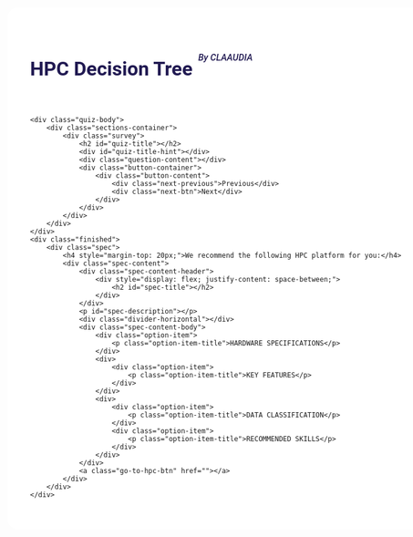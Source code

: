 <link rel="stylesheet" href="https://fonts.googleapis.com/css2?family=Material+Symbols+Outlined:opsz,wght,FILL,GRAD@20..48,100..700,0..1,-50..200">
<link href="https://cdn.jsdelivr.net/npm/bootstrap@5.3.3/dist/css/bootstrap.min.css" rel="stylesheet" integrity="sha384-QWTKZyjpPEjISv5WaRU9OFeRpok6YctnYmDr5pNlyT2bRjXh0JMhjY6hW+ALEwIH" crossorigin="anonymous">
<script src="https://cdn.jsdelivr.net/npm/bootstrap@5.3.3/dist/js/bootstrap.bundle.min.js" integrity="sha384-YvpcrYf0tY3lHB60NNkmXc5s9fDVZLESaAA55NDzOxhy9GkcIdslK1eN7N6jIeHz" crossorigin="anonymous"></script>

<style>
    .content {
        width: 80vw;
        max-width: 900px;
        min-width: 300px;
        margin: 20px;
        border-radius: 20px;
        background-color: white;
        padding: 40px;
    }
    p {
        font-size: 16px;
        font-weight: 400;
        color: #404f5f;
        margin-top: 1rem;
        font-family: Roboto, sans-serif;
    }
    a {
        text-decoration: none;
        color: rgb(44, 47, 52);
    }
    span {
        font-family: Roboto, sans-serif;
    }
    h1 {
        color: #211a52;
        font-size: 34px;
        font-weight: 600;
        font-family: Roboto, sans-serif;
        margin-bottom: 0rem;
    }
    h2 {
        color: #211a52;
        font-size: 24px;
        font-weight: 600;
        white-space: normal;
        margin-top: 40px;
        font-family: Roboto, sans-serif;
    }
    h3 {
        color: #211a52;
        font-size: 18px;
        font-weight: 500;
        margin-bottom: 30px;
        font-family: Roboto, sans-serif;
    }
    h4 {
        color: #0f0c09;
        font-size: 18px;
        font-weight: 600;
        margin: 0;
        font-family: Roboto, sans-serif;
    }
    h5 {
        color: #211a52;
        font-size: 16px;
        font-weight: 500;
        margin-bottom: 0rem;
        font-family: Roboto, sans-serif;
    }
    .claaudia-text {
        padding-left: 10px;
        margin-top: 10px;
    }
    .remaining-progress {
        border-radius: 20px !important;
        height: 25px;
        margin-right: 20px;
        width: 100%;
    }
    #remaining-progress-bar {
        background-color: #6200EE !important;
        color: #fff;
        font-size: 16px;
        font-weight: 500;
        font-family: Roboto, sans-serif;
    }
    .quiz-body {
        display: flex;
        justify-content: space-between;
        height: 500px;
    }
    .sections-container {
        display: flex;
        width: 100%;
    }
    .survey {
        flex-grow: 1;
        padding-right: 10px;
    }
    .question-content {
        margin-block: 1rem 2rem;
    }
    .form-check {
        border: 2px solid #d5d8dc;
        border-radius: 8px;
        margin-bottom: 1.5rem;
        padding-left: 3rem;
        padding-right: 2rem;
        transition: all .15s ease-in-out;
        cursor: pointer;
        display: flex;
        align-items: center;
    }
    .form-check.question-option.selected {
        border-color: #6200EE;
    }
    .question-option:hover {
        background-color: #fafafa;
    }
    .question-option-content {
        align-items: center;
        display: flex;
        gap: 8px;
        position: relative;
        vertical-align: top;
        font-size: 16px;
        font-weight: 400;
        font-family: Roboto, sans-serif;
    }
    .form-check-label {
        height: 100%;
        width: 100%;
        align-content: center;
        padding-left: 20px;
        color: #211a52;
        font-weight: 400;
        font-family: Roboto, sans-serif;
        font-size: 16px;
        min-height: 50px;
        padding-top: 3px;
        padding-bottom: 3x;
    }
    .form-check-input {
        margin-top: 0 !important;
    }
    .form-check-input:checked {
        background-color: #6200EE;
        border-color: #6200EE;
    }

    .next-btn, .next-previous {
        align-items: center;
        display: flex;
        flex-direction: row;
        background-color: #6200EE;
        padding: 0.5rem 1.8rem;
        transition: all .15s ease-in-out;
        cursor: pointer;
        border-radius: 4px;
        color: #fff;
        font-family: Roboto, sans-serif;
        font-size: 16px;
        font-weight: 600;
        text-align: center;
    }
    .next-btn:hover {
        background-color: #3700B3;
    }
    .next-previous {
        color: #54616e !important;
        background-color: transparent !important;
        padding-top: 0.5rem;
        padding-bottom: 0.5rem;
        padding-right: 1.8rem;
        padding-left: 0.5rem;
    }
    .button-container {
        display: flex;
        flex-direction: column;
        height: 40px;
    }
    .button-content .next-btn[style*="display: none"] ~ .next-previous {
        margin-right: auto;
    }
    .button-content .next-previous[style*="display: none"] ~ .next-btn {
        margin-left: auto;
    }
    .button-content {
        padding: 0;
        display: flex;
        justify-content: space-between;
        margin-left: 0;
        margin-right: 0;
        flex-wrap: wrap;
        gap: 16px;
    }
    .survey-tooltip {
        background-color: #ebebef;
        border-radius: 50%;
        height: 15px;
        position: relative;
        transition: all .15s ease-in-out;
        width: 15px;
    }
    .survey-tooltip:hover {
        background-color: #211a52;
        cursor: pointer;
    }
    .survey-tooltip span {
        color: #211a52;
        font-size: 12px;
        font-weight: 600;
        left: 50%;
        position: absolute;
        top: 50%;
        -webkit-transform: translate(-50%, -50%);
        transform: translate(-50%, -50%);
        transition: all .15s ease-in-out;
    }
    .survey-tooltip:hover span {
        color: #fff;
    }
    .survey-tooltip:hover .tooltip-text {
        visibility: visible;
    }
    .tooltip-text {
        border-radius: 4px;
        bottom: 2rem;
        color: #fff;
        font-size: 14px;
        font-weight: 400;
        left: -2rem;
        max-width: 350px;
        padding: 1rem;
        visibility: hidden;
        white-space: normal;
        width: -webkit-max-content;
        width: max-content;
        font-family: Roboto, sans-serif;
        z-index: 1;
    }
    .tooltip-text, .tooltip-text:before {
        background-color: #211a52;
        position: absolute;
    }
    .tooltip-text:before {
        bottom: -2.5%;
        content: "";
        left: 6.5%;
        padding: 6px;
        -webkit-transform: rotate(45deg);
        transform: rotate(45deg);
        z-index: -1;
    }
    .finished {
        display: none;
    }
    .retake-quiz-button {
        align-items: center;
        background-color: transparent;
        display: flex;
        gap: 1rem;
        transition: all .15s ease-in-out;
        color: #6200EE;
        font-size: 16px;
        font-weight: 400;
        text-decoration: none;
        border: none;
        cursor: pointer;
        font-family: Roboto, sans-serif;
    }
    .retake-quiz-button .left-arrow {
        fill: #6200EE;
        -webkit-transform: translateX(0);
        transform: translateX(0);
        transition: all .15s ease-in-out;
    }
    .retake-quiz-button:hover {
        color: #3a2faa;
        cursor: pointer;
    }
    .retake-quiz-button:hover .left-arrow {
        fill: #3a2faa;
        -webkit-transform: translateX(-.5rem);
        transform: translateX(-.5rem);
    }
    .go-to-hpc-btn {
        background-color: #6200EE;
        border-radius: 4px;
        padding: 0.8rem 1.5rem;
        transition: all .15s ease-in-out;
        color: white !important;
        font-size: 14px;
        font-weight: 500;
        font-family: Roboto, sans-serif;
        text-decoration: none;
    }
    .go-to-hpc-btn:hover {
        background-color: #3700B3;
        cursor: pointer;
    }
    .divider-horizontal {
        background-color: #ebebef;
        height: 1px;
        width: 100%;
    }
    .reset-btn {
        background-color: transparent;
        border: 1px solid #d5d8dc;
        border-radius: 4px;
        height: -webkit-max-content;
        height: max-content;
        padding: 5px 10px;
        transition: all .15s ease-in-out;
        text-decoration: none;
        cursor: pointer;
        display: inline-block;
        color: #211a52;
        font-family: Roboto, sans-serif;
        font-size: 13.3333px;
    }
    .reset-btn:hover {
        background-color: #fafafa;
        cursor: pointer;
    }
    .spec {
        padding-top: 1rem;
        padding-bottom: 1rem;
    }
    .spec-content {
        padding: 3rem 3rem;
        margin-top: 20px;
        background: whitesmoke;
        border-radius: 10px;
    }
    .spec-content-body {
        display: flex;
        justify-content: space-between;
        flex-wrap: wrap;
        margin-bottom: 20px;
    }
    .option-item {
        padding-top: .5rem;
    }
    .option-item-title {
        color: #211a52;
        font-size: 13px;
        font-weight: 600;
        font-family: Roboto, sans-serif;
    }
    .option-item-item {
        align-items: center;
        display: flex;
        gap: 1rem;
        margin-bottom: 1rem;
    }
    .option-item-item-body {
        color: #404f5f;
        font-size: 14px;
        font-weight: 400;
        font-family: Roboto, sans-serif;
        margin: 0;
    }
    #spec-title {
        margin-top: 0;
        align-self: flex-end;
    }
    .spec-content-header {
        margin-bottom: 20px;
    }
    @media (max-width: 920px) {
        .content {
            width: 90vw;
            padding: 30px;
        }
        .quiz-body {
            flex-direction: column;
        }
        .sections-container {
            flex-direction: column;
        }
    }
    @media (max-width: 600px) {
        h1 {
            font-size: 28px;
        }
        h2{
            font-size: 16px;
        }
        .claaudia-text {
            font-size: 12px;
        }
        .content {
            width: 95vw;
            padding: 15px;
            margin: 0;
        }
        .retake-quiz-button {
            margin-bottom: 20px;
        }
        .md-content {
            padding-top: 2rem;
            padding-left: 0;
            padding-right: 0;
            margin-left: 0;
            margin-right: 0;
        }
    }
</style>

<div class="content">
    <div style="display: flex; justify-content: space-between;">
        <div style="display: flex; align-items: center; margin-bottom: 20px;">
            <h1>HPC Decision Tree</h1>
            <h5 class="claaudia-text">By CLAAUDIA</h5>
        </div>
    </div>
    <div style="display: flex; justify-content: space-between; align-items: center;">
        <div class="progress remaining-progress" role="progressbar" aria-valuenow="0" aria-valuemin="0" aria-valuemax="100">
            <div id="remaining-progress-bar" class="progress-bar" style="width: 0%">0%</div>
        </div>
        <button type="button" id="reset-btn" class="reset-btn">
            <div style="display: flex; align-items: center;">
                <svg xmlns="http://www.w3.org/2000/svg" width="16" height="15" fill="currentColor" class="bi bi-arrow-clockwise" viewBox="0 0 16 16">
                    <path fill-rule="evenodd" d="M8 3a5 5 0 1 0 4.546 2.914.5.5 0 0 1 .908-.417A6 6 0 1 1 8 2z"/>
                    <path d="M8 4.466V.534a.25.25 0 0 1 .41-.192l2.36 1.966c.12.1.12.284 0 .384L8.41 4.658A.25.25 0 0 1 8 4.466"/>
                </svg>
                <p style="margin-top: 0 !important; margin-bottom: -2px !important; padding-left: 4px;">Reset</p>
            </div>
        </button>
    </div>

    <div class="quiz-body">
        <div class="sections-container">
            <div class="survey">
                <h2 id="quiz-title"></h2>
                <div id="quiz-title-hint"></div>
                <div class="question-content"></div>
                <div class="button-container">
                    <div class="button-content">
                        <div class="next-previous">Previous</div>
                        <div class="next-btn">Next</div>
                    </div>
                </div>
            </div>
        </div>
    </div>
    <div class="finished">
        <div class="spec">
            <h4 style="margin-top: 20px;">We recommend the following HPC platform for you:</h4>
            <div class="spec-content">
                <div class="spec-content-header">
                    <div style="display: flex; justify-content: space-between;">
                        <h2 id="spec-title"></h2>
                    </div>
                </div>
                <p id="spec-description"></p>
                <div class="divider-horizontal"></div>
                <div class="spec-content-body">
                    <div class="option-item">
                        <p class="option-item-title">HARDWARE SPECIFICATIONS</p>
                    </div>
                    <div>
                        <div class="option-item">
                            <p class="option-item-title">KEY FEATURES</p>
                        </div>
                    </div>
                    <div>
                        <div class="option-item">
                            <p class="option-item-title">DATA CLASSIFICATION</p>
                        </div>
                        <div class="option-item">
                            <p class="option-item-title">RECOMMENDED SKILLS</p>
                        </div>
                    </div>
                </div>
                <a class="go-to-hpc-btn" href=""></a>
            </div>
        </div>
    </div>
</div>

<script>

    function initializePage() {
        const quizData = [
            {
                hpc: ["AI-LAB", "AI Cloud", "UCloud", "Strato"],
                question: "What is your primary role at AAU in using HPC resources?",
                options: ["Student", "Researcher", "Lecturer"],
                next: [
                    {
                        hpc: ["AI-LAB", "UCloud", "Strato"],
                        question: "Do you need to process or store confidential or sensitive data?",
                        options: ["I'm only working on data levels 0, 1<span><div class='survey-tooltip'><span>?</span><p class='tooltip-text'>Data level 0: Public information. Data level 1: Internal information - only users with a purely work-related need may and can have access to.</p></div></span>", "I will include data levels 2, 3<span><div class='survey-tooltip'><span>?</span><p class='tooltip-text'>Data level 2: Confidential information - only users with a purely work-related need may and can have access to, and where a breach of confidentiality will have semi-serious impacts for the parties involved. Data level 3: sensitive information - due to its personal, technical, commercial, or competitive nature and sensitivity, must be protected against unintentional access and disclosure.</p></div></span>"],
                        next: [
                            {
                                hpc: ["AI-LAB", "UCloud", "Strato"],
                                question: "What type of processing power is required for your work?",
                                options: [
                                    "GPU-focused<span><div class='survey-tooltip'><span>?</span><p class='tooltip-text'>My work involves tasks like machine learning, deep learning, or other GPU-accelerated computations that benefit from parallel processing capabilities.</p></div></span>",
                                    "CPU-focused<span><div class='survey-tooltip'><span>?</span><p class='tooltip-text'>My work involves general computations, high-performance simulations, or tasks that rely on the strong sequential processing power of CPUs.</p></div></span>",
                                    "It requires efficiency of both CPU and GPU equally<span><div class='survey-tooltip'><span>?</span><p class='tooltip-text'>My work requires a combination of GPU and CPU resources to handle a diverse set of computational tasks efficiently.</p></div></span>",
                                    "I don't know"
                                ],
                                next: [
                                    {
                                        hpc: ["AI-LAB", "UCloud"],
                                        question: "Which capability is most crucial for your work?",
                                        options: [
                                            "My work requires training and deploying machine learning models, image recognition models, or large language models.",
                                            "I need a platform that supports a wide range of scientific applications, visualization tools etc."
                                        ],
                                        next: ["AI-LAB", "UCloud"]
                                    },
                                    {
                                        hpc: ["UCloud", "Strato"],
                                        question: "What type of interface do you prefer for interacting with the HPC platform?",
                                        options: [
                                            "I prefer a user-friendly environment with visual tools for easier navigation and management of my tasks.",
                                            "I am comfortable using terminal commands for precise control and efficient execution of my tasks."
                                        ],
                                        next: ["UCloud", "Strato"]
                                    },
                                    {
                                        hpc: ["UCloud", "Strato"],
                                        question: "What type of interface do you prefer for interacting with the HPC platform?",
                                        options: [
                                            "I prefer a user-friendly environment with visual tools for easier navigation and management of my tasks.",
                                            "I am comfortable using terminal commands for precise control and efficient execution of my tasks."
                                        ],
                                        next: ["UCloud", "Strato"]
                                    },
                                    {
                                        hpc: ["AI-LAB", "UCloud"],
                                        question: "Which capability is most crucial for your work?",
                                        options: [
                                            "My work requires training and deploying machine learning models, image recognition models, or large language models.",
                                            "I need a platform that supports a wide range of scientific applications, visualization tools etc."
                                        ],
                                        next: ["AI-LAB", "UCloud"]
                                    }
                                ]
                            },
                            "UCloud"
                        ]
                    },
                    {
                        hpc: ["AI Cloud", "UCloud", "Strato"],
                        question: "Do you need to process or store confidential or sensitive data?",
                        options: ["I'm only working on data levels 0, 1<span><div class='survey-tooltip'><span>?</span><p class='tooltip-text'>Data level 0: Public information. Data level 1: Internal information - only users with a purely work-related need may and can have access to.</p></div></span>", "I will include data levels 2, 3<span><div class='survey-tooltip'><span>?</span><p class='tooltip-text'>Data level 2: Confidential information - only users with a purely work-related need may and can have access to, and where a breach of confidentiality will have semi-serious impacts for the parties involved. Data level 3: sensitive information - due to its personal, technical, commercial, or competitive nature and sensitivity, must be protected against unintentional access and disclosure.</p></div></span>"],
                        next: [
                            {
                                hpc: ["AI Cloud", "UCloud", "Strato"],
                                question: "What type of processing power is required for your work?",
                                options: [
                                    "GPU-focused<span><div class='survey-tooltip'><span>?</span><p class='tooltip-text'>My work involves tasks like machine learning, deep learning, or other GPU-accelerated computations that benefit from parallel processing capabilities.</p></div></span>",
                                    "CPU-focused<span><div class='survey-tooltip'><span>?</span><p class='tooltip-text'>My work involves general computations, high-performance simulations, or tasks that rely on the strong sequential processing power of CPUs.</p></div></span>",
                                    "It requires efficiency of both CPU and GPU equally<span><div class='survey-tooltip'><span>?</span><p class='tooltip-text'>My work requires a combination of GPU and CPU resources to handle a diverse set of computational tasks efficiently.</p></div></span>",
                                    "I don't know"
                                ],
                                next: [
                                    {
                                        hpc: ["AI Cloud", "UCloud"],
                                        question: "Which capability is most crucial for your work?",
                                        options: [
                                            "My work requires training and deploying machine learning models, image recognition models, or large language models.",
                                            "I need a platform that supports a wide range of scientific applications, visualization tools etc."
                                        ],
                                        next: ["AI Cloud", "UCloud"]
                                    },
                                    {
                                        hpc: ["UCloud", "Strato"],
                                        question: "What type of interface do you prefer for interacting with the HPC platform?",
                                        options: [
                                            "I prefer a user-friendly environment with visual tools for easier navigation and management of my tasks.",
                                            "I am comfortable using terminal commands for precise control and efficient execution of my tasks."
                                        ],
                                        next: ["UCloud", "Strato"]
                                    },

                                    {
                                        hpc: ["UCloud", "Strato"],
                                        question: "What type of interface do you prefer for interacting with the HPC platform?",
                                        options: [
                                            "I prefer a user-friendly environment with visual tools for easier navigation and management of my tasks.",
                                            "I am comfortable using terminal commands for precise control and efficient execution of my tasks."
                                        ],
                                        next: ["UCloud", "Strato"]
                                    },
                                    {
                                        hpc: ["AI Cloud", "UCloud"],
                                        question: "Which capability is most crucial for your work?",
                                        options: [
                                            "My work requires training and deploying machine learning models, image recognition models, or large language models.",
                                            "I need a platform that supports a wide range of scientific applications, visualization tools etc."
                                        ],
                                        next: ["AI Cloud", "UCloud"]
                                    }
                                ]
                            },
                            "UCloud"
                        ]
                    },
                    {
                        hpc: ["AI-LAB", "UCloud"],
                        question: "What type of compilation resources do your students need for their coursework and research projects?",
                        options: [
                            "My students are engaged in projects involving training and deploying ML models using TensorFlow and PyTorch.",
                            "My students use a versatile platform for scientific applications and visualization, prioritizing ease of use and collaboration."
                        ],
                        next: ["AI-LAB", "UCloud"]
                    }
                ]
            }
        ];

        const platforms = {
            ucloud: {
                title: [
                    {text: "UCloud"}
                ],
                description: [
                    {text: "UCloud is a HPC research platform from the SDU eScience Center, engineered to provide high-performance computing with a focus on ease of use. Through the Danish e-Infrastructure Cooperation (DeiC), CLAAUDIA can provide access to UCloud."}
                ],
                hardware: [
                    {text: "Up to 192 VCPU", check: true},
                    {text: "Up to 768 GB memory", check: true},
                    {text: "Up to 8 GPUs per job", check: true}
                ],
                features: [
                    {text: "User-Friendly Interface", check: true},
                    {text: "Suitable for interactive jobs", check: true},
                    {text: "Can handle sensitive data", check: true},
                    {text: "Graphical User Interface", check: true}
                ],
                dataClassification: [
                    {text: "Data categories 0, 1, 2, 3", check: true}
                ],
                recommendedSkills: [
                    {text: "Minimal programming skills", check: true}
                ],
                link: [
                    {href: "https://www.researcher.aau.dk/guides/research-data/high-performance-computing/deic-hpc#interactive-hpc-(type-1)-(via-the-ucloud-platform)", text: "Learn more about UCloud"}
                ]
            },
            aicloud: {
                title: [
                    {text: "AI Cloud"}
                ],
                description: [
                    {text: "AI Cloud is a collection – a cluster – of large GPU servers and typically requires that users provide a container required to run their job. This makes the platform exceptionally flexible to your individual needs."}
                ],
                hardware: [
                    {text: "1000 GB storage", check: true},
                    {text: "Up to 48 GB memory per GPU", check: true},
                    {text: "Up to 8 GPUs per job", check: true},
                    {text: "Non vCPU centric system", check: false}
                ],
                features: [
                    {text: "Optimized for deep learning and AI tasks", check: true},
                    {text: "Container-based deployment", check: true},
                    {text: "Supports large-scale data processing", check: true},
                    {text: "Flexible resource allocation", check: true}
                ],
                dataClassification: [
                    {text: "Data categories 0, 1", check: true}
                ],
                recommendedSkills: [
                    {text: "Intermediate programming and containerization skills", check: true}
                ],
                link: [
                    {href: "https://www.researcher.aau.dk/guides/research-data/high-performance-computing/ai-cloud", text: "Learn more about AI Cloud"}
                ]
            },
            'ai-lab': {
                title: [
                    {text: "AI-LAB"}
                ],
                description: [
                    {text: "AI-LAB is a high-performance computing (HPC) platform developed for students and educators at Aalborg University. It functions like a mini supercomputer, equipped with advanced hardware, including NVIDIA GPUs, designed to handle computationally intensive tasks. Whether you're training deep learning models, analyzing large datasets, processing images and videos, or running complex simulations, AI-LAB provides the necessary power and flexibility."}
                ],
                hardware: [
                    {text: "1000 GB storage", check: true},
                    {text: "88 NVIDIA L4 GPUs", check: true},
                    {text: "62 GB memory per GPU", check: true},
                    {text: "Non vCPU centric system", check: false}
                ],
                features: [
                    {text: "Optimized for deep learning and AI tasks", check: true},
                    {text: "Container-based deployment", check: true},
                    {text: "Supports large-scale data processing", check: true},
                ],
                dataClassification: [
                    {text: "Data categories 0, 1", check: true}
                ],
                recommendedSkills: [
                    {text: "Intermediate programming and containerization skills", check: true}
                ],
                link: [
                    {href: "https://www.researcher.aau.dk/guides/research-data/high-performance-computing/ai-lab", text: "Learn more about AI-LAB"}
                ]
            },
            strato: {
                title: [
                    {text: "Strato"}
                ],
                description: [
                    {text: "The Strato platform is a cluster of hardware that is virtualised to create instances that essentially function as a regular computer environment. Strato Instances are virtual machines, that can be launched by the user when they need it. When the instance has been created, it can be accessed from a terminal application on the user's local computer."}
                ],
                hardware: [
                    {text: "Up to 128 vCPU", check: true},
                    {text: "Up to 250 GB vCPU memory", check: true},
                    {text: "Up to 3 GPUs per job", check: true},
                    {text: "Up to 64 GB memory per GPU", check: true},
                ],
                features: [
                    {text: "No maximum time of use", check: true},
                    {text: "All resources to yourself", check: true},
                    {text: "Possible to add GUI", check: true},
                    {text: "Store and process large datasets", check: true},
                ],
                dataClassification: [
                    {text: "Data categories 0, 1", check: true}
                ],
                recommendedSkills: [
                    {text: "Intermediate Linux and programming skills", check: true}
                ],
                link: [
                    {href: "https://www.researcher.aau.dk/guides/research-data/high-performance-computing/strato", text: "Learn more about Strato"}
                ]
            }
        };
        
        let currentPath = [];
        let currentQuestionIndex = 0;

        const questionTitle = document.getElementById('quiz-title');
        const questionContent = document.querySelector('.question-content');
        const remainingProgressBar = document.getElementById('remaining-progress-bar');
        const nextButton = document.querySelector('.next-btn');
        const previousButton = document.querySelector('.next-previous');
        const buttonContent = document.querySelector('.button-content');
        const quizBody = document.querySelector('.quiz-body');
        const finishedContent = document.querySelector('.finished');
        const resetButton = document.getElementById('reset-btn');
        const quizTitleHint = document.getElementById('quiz-title-hint');

        function calculateLongestPath(question) {
            if (typeof question === 'string') return 0;
            if (!question.next) return 1;

            return 1 + Math.max(...question.next.map(calculateLongestPath));
        }

        const totalQuestions = calculateLongestPath(quizData[0]);

        function renderQuestion() {
            const questionData = getCurrentQuestion();
            questionTitle.textContent = questionData.question;
            questionContent.innerHTML = '';

            if (questionTitle.textContent == "Do you need to process or store confidential or sensitive data?") {
                quizTitleHint.innerHTML = `
                <span>Not sure what type your data is? </span><a target="_blank" href="https://www.security.aau.dk/data-classification">Click here</a><span> to learn moreabout how to classify your information according to the AAU data classification model.</span>`;
            } else {
                quizTitleHint.innerHTML = ``;
            }

            questionData.options.forEach((option, i) => {
                const formCheck = document.createElement('div');
                formCheck.className = 'form-check question-option';
                formCheck.innerHTML = `
                    <input class="form-check-input" type="radio" name="quizOptions" id="option${i}">
                    <label class="form-check-label question-option-content" for="option${i}">
                        ${option}
                    </label>
                `;
                questionContent.appendChild(formCheck);
            });

            const remainingQuestions = totalQuestions - currentPath.length;
            const progressPercentage = ((totalQuestions - remainingQuestions) / totalQuestions) * 100;
            remainingProgressBar.style.width = `${progressPercentage}%`;
            remainingProgressBar.textContent = `${Math.round(progressPercentage)}%`;

            nextButton.style.display = 'none';
            previousButton.style.display = currentPath.length === 0 ? 'none' : 'inline-block';

            document.querySelectorAll('input[name="quizOptions"]').forEach(option => {
                option.addEventListener('change', () => {
                    document.querySelectorAll('.form-check').forEach(element => {
                        element.classList.remove('selected');
                    });
                
                    // Add the 'selected' class to the parent .form-check element of the checked input
                    if (option.checked) {
                        option.closest('.form-check').classList.add('selected');
                    }
                
                    nextButton.style.display = 'inline-block';
                });
            });

            updateButtonLayout();
        }

        function updateButtonLayout() {
            if (currentPath.length === 0) {
                buttonContent.style.justifyContent = 'right';
            } else {
                buttonContent.style.justifyContent = 'space-between';
            }
        }


        function getCurrentQuestion() {

            let question = quizData[currentQuestionIndex];
            currentPath.forEach(index => {
                question = question.next[index];
            });
            return question;
        }

        function getNextQuestionIndex(selectedOption) {
            let question = quizData[currentQuestionIndex];
            currentPath.forEach(index => {
                question = question.next[index];
            });
            if (question.next && question.next[selectedOption]) {
                return question.next[selectedOption];
            }
            return null;
        }

        function displayResult(result) {
            console.log("Result:", result); // Add this line for debugging
        
            quizBody.style.display = 'none';
            finishedContent.style.display = 'block';
        
            // Check if the platform exists
            const platformKey = result.toLowerCase().replace(/ /g, '');
            const platform = platforms[platformKey];
        
            if (!platform) {
                console.error("Platform not found for key:", platformKey);
                return;
            }
        
            // Populate title
            document.getElementById('spec-title').textContent = platform.title[0].text;
        
            // Populate description
            document.getElementById('spec-description').textContent = platform.description[0].text;
        
            // Clear and populate sections
            resetSection('HARDWARE SPECIFICATIONS');
            populateSection('HARDWARE SPECIFICATIONS', platform.hardware);
        
            resetSection('KEY FEATURES');
            populateSection('KEY FEATURES', platform.features);
        
            resetSection('DATA CLASSIFICATION');
            populateSection('DATA CLASSIFICATION', platform.dataClassification);
        
            resetSection('RECOMMENDED SKILLS');
            populateSection('RECOMMENDED SKILLS', platform.recommendedSkills);
        
            // Set link
            const linkElement = document.querySelector('.go-to-hpc-btn');
            linkElement.href = platform.link[0].href;
            linkElement.textContent = platform.link[0].text;
        
            // Reset progress bar
            remainingProgressBar.style.width = '100%';
            remainingProgressBar.textContent = '100%';
        
            nextButton.style.display = 'none';
            previousButton.style.display = 'none';
        }
        
        

        function populateSection(sectionTitle, items) {
            const section = Array.from(document.querySelectorAll('.option-item')).find(item => {
                return item.querySelector('.option-item-title').textContent === sectionTitle;
            });

            if (section) {
                items.forEach(item => {
                    const div = document.createElement('div');
                    div.className = 'option-item-item';
                    div.innerHTML = `
                        <svg xmlns="http://www.w3.org/2000/svg" width="16" height="16" fill="${item.check ? '#198754' : '#dc3545'}" class="bi bi-${item.check ? 'check' : 'x'}-square-fill" viewBox="0 0 16 16">
                            <path d="${item.check ? 
                            'M2 0a2 2 0 0 0-2 2v12a2 2 0 0 0 2 2h12a2 2 0 0 0 2-2V2a2 2 0 0 0-2-2zm10.03 4.97a.75.75 0 0 1 .011 1.05l-3.992 4.99a.75.75 0 0 1-1.08.02L4.324 8.384a.75.75 0 1 1 1.06-1.06l2.094 2.093 3.473-4.425a.75.75 0 0 1 1.08-.022z' : 
                            'M14 2a2 2 0 0 1 2 2v12a2 2 0 0 1-2 2H2a2 2 0 0 1-2-2V2a2 2 0 0 1 2-2h12zM4.646 4.646a.5.5 0 0 0-.708.708L7.293 8l-3.355 3.354a.5.5 0 1 0 .708.708L8 8.707l3.646 3.647a.5.5 0 0 0 .708-.708L8.707 8l3.647-3.646a.5.5 0 0 0-.708-.708L8 7.293 4.646 4.646z'}"/>
                        </svg>                                    
                        <p class="option-item-item-body">${item.text}</p>
                    `;
                    section.appendChild(div);
                });
            }
        }
        function resetSection(sectionTitle) {
            // Find the section that matches the given title
            const sections = document.querySelectorAll('.option-item');
            sections.forEach(section => {
                const titleElement = section.querySelector('.option-item-title');
                if (titleElement && titleElement.textContent === sectionTitle) {
                    // Find all items within this section and remove them
                    const itemsToRemove = section.querySelectorAll('.option-item-item');
                    itemsToRemove.forEach(item => item.remove());
                }
            });
        }
        nextButton.addEventListener('click', () => {
            const selectedOption = document.querySelector('input[name="quizOptions"]:checked');
            if (selectedOption) {
                const selectedOptionIndex = Array.from(document.querySelectorAll('input[name="quizOptions"]')).indexOf(selectedOption);
                const nextQuestion = getNextQuestionIndex(selectedOptionIndex);
                if (typeof nextQuestion === 'string') {
                    displayResult(nextQuestion);
                } else {
                    currentPath.push(selectedOptionIndex);
                    renderQuestion();
                }
            }
        });

        previousButton.addEventListener('click', () => {
            if (currentPath.length > 0) {
                currentPath.pop();
                renderQuestion();
            }
        });
        
        resetButton.addEventListener('click', () => {
            currentPath = [];
            currentQuestionIndex = 0;
            quizBody.style.display = 'block';
            finishedContent.style.display = 'none';
            renderQuestion(); // Reset the quiz to the initial state
        });
            

        renderQuestion();
    }

    document.addEventListener('DOMContentLoaded', initializePage, false);


    document$.subscribe(() => {
        initializePage();
    });        

</script>

